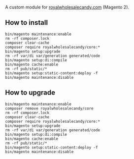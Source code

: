 A custom module for [royalwholesalecandy.com](https://royalwholesalecandy.com) (Magento 2). 

## How to install
```
bin/magento maintenance:enable
rm -rf composer.lock
composer clear-cache
composer require royalwholesalecandy/core:*
bin/magento setup:upgrade
rm -rf var/di var/generation generated/code
bin/magento setup:di:compile
bin/magento cache:enable
rm -rf pub/static/*
bin/magento setup:static-content:deploy -f
bin/magento maintenance:disable
```

## How to upgrade
```
bin/magento maintenance:enable
composer remove royalwholesalecandy/core
rm -rf composer.lock
composer clear-cache
composer require royalwholesalecandy/core:*
bin/magento setup:upgrade
rm -rf var/di var/generation generated/code
bin/magento setup:di:compile
bin/magento cache:enable
rm -rf pub/static/*
bin/magento setup:static-content:deploy -f
bin/magento maintenance:disable
```